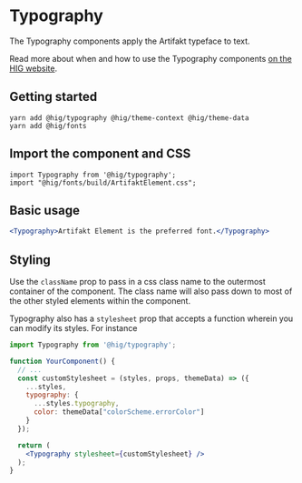 # Typography

The Typography components apply the Artifakt typeface to text.

Read more about when and how to use the Typography components [on the HIG website](https://hig.autodesk.com/web/basics/typography).

## Getting started

```
yarn add @hig/typography @hig/theme-context @hig/theme-data
yarn add @hig/fonts
```

## Import the component and CSS

```
import Typography from '@hig/typography';
import "@hig/fonts/build/ArtifaktElement.css";
```

## Basic usage

```jsx
<Typography>Artifakt Element is the preferred font.</Typography>
```
## Styling

Use the `className` prop to pass in a css class name to the outermost container of the component. The class name will also pass down to most of the other styled elements within the component. 

Typography also has a `stylesheet` prop that accepts a function wherein you can modify its styles. For instance

```jsx
import Typography from '@hig/typography';

function YourComponent() {
  // ...
  const customStylesheet = (styles, props, themeData) => ({
    ...styles,
    typography: {
      ...styles.typography,
      color: themeData["colorScheme.errorColor"]
    }
  });

  return (
    <Typography stylesheet={customStylesheet} />
  );
}
```
